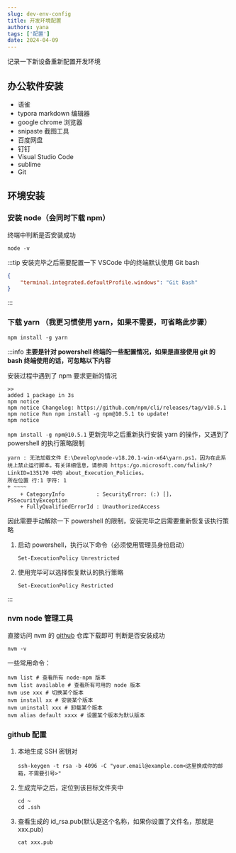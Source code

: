 ```yaml
---
slug: dev-env-config
title: 开发环境配置
authors: yana
tags: ['配置']
date: 2024-04-09
---
```


记录一下新设备重新配置开发环境

## 办公软件安装

-   语雀
-   typora markdown 编辑器
-   google chrome 浏览器
-   snipaste 截图工具
-   百度网盘
-   钉钉
-   Visual Studio Code
-   sublime
-   Git

## 环境安装

### 安装 node（会同时下载 npm）

终端中判断是否安装成功

```shell
node -v
```

:::tip
安装完毕之后需要配置一下 VSCode 中的终端默认使用 Git bash

```json
{
    "terminal.integrated.defaultProfile.windows": "Git Bash"
}
```

:::

### 下载 yarn （我更习惯使用 yarn，如果不需要，可省略此步骤）

```shell
npm install -g yarn
```

:::info
**主要是针对 powershell 终端的一些配置情况，如果是直接使用 git 的 bash 终端使用的话，可忽略以下内容**

安装过程中遇到了 npm 要求更新的情况

```shell
>>
added 1 package in 3s
npm notice
npm notice Changelog: https://github.com/npm/cli/releases/tag/v10.5.1
npm notice Run npm install -g npm@10.5.1 to update!
npm notice
```

`npm install -g npm@10.5.1` 更新完毕之后重新执行安装 yarn 的操作，又遇到了 powershell 的执行策略限制

```shell
yarn : 无法加载文件 E:\Develop\node-v18.20.1-win-x64\yarn.ps1，因为在此系统上禁止运行脚本。有关详细信息，请参阅 https:/go.microsoft.com/fwlink/?LinkID=135170 中的 about_Execution_Policies。
所在位置 行:1 字符: 1
+ ~~~~
    + CategoryInfo          : SecurityError: (:) []，PSSecurityException
    + FullyQualifiedErrorId : UnauthorizedAccess
```

因此需要手动解除一下 powershell 的限制，安装完毕之后需要重新恢复该执行策略

1. 启动 powershell，执行以下命令（必须使用管理员身份启动）

    ```shell
    Set-ExecutionPolicy Unrestricted
    ```

2. 使用完毕可以选择恢复默认的执行策略

    ```shell
    Set-ExecutionPolicy Restricted
    ```

:::

### nvm node 管理工具

直接访问 nvm 的 [github](https://github.com/coreybutler/nvm-windows/releases) 仓库下载即可
判断是否安装成功

```shell
nvm -v
```

一些常用命令：

```shell
nvm list # 查看所有 node-npm 版本
nvm list available # 查看所有可用的 node 版本
nvm use xxx # 切换某个版本
nvm install xx # 安装某个版本
nvm uninstall xxx # 卸载某个版本
nvm alias default xxxx # 设置某个版本为默认版本
```

### github 配置

1. 本地生成 SSH 密钥对

    ```shell
    ssh-keygen -t rsa -b 4096 -C "your.email@example.com<这里换成你的邮箱，不需要引号>"
    ```

2. 生成完毕之后，定位到该目标文件夹中

    ```shell
    cd ~
    cd .ssh
    ```

3. 查看生成的 id_rsa.pub(默认是这个名称，如果你设置了文件名，那就是 xxx.pub)

    ```shell
    cat xxx.pub
    ```
